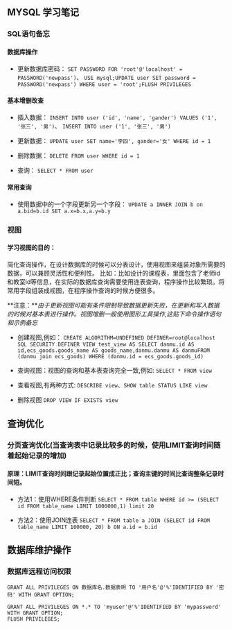 ## MYSQL 学习笔记

### SQL语句备忘

#### 数据库操作

* 更新数据库密码：
`SET PASSWORD FOR 'root'@'localhost' = PASSWORD('newpass')`、
`USE mysql;UPDATE user SET password = PASSWORD('newpass') WHERE user = 'root';FLUSH PRIVILEGES`


#### 基本增删改查

* 插入数据：
`INSERT INTO user ('id', 'name', 'gander') VALUES ('1', '张三', '男')`、
`INSERT INTO user ('1', '张三', '男')`

* 更新数据：
`UPDATE user SET name='李四', gander='女' WHERE id = 1`

* 删除数据：
`DELETE FROM user WHERE id = 1`

* 查询：
`SELECT * FROM user`

#### 常用查询
* 使用数据中的一个字段更新另一个字段：
`UPDATE a INNER JOIN b on a.bid=b.id SET a.x=b.x,a.y=b.y `

### 视图
#### 学习视图的目的：
简化查询操作，在设计数据库的时候可以分表设计，使用视图来组装对象所需要的数据，可以兼顾灵活性和便利性。
比如：比如设计的课程表，里面包含了老师id和教室id等信息，在实际的数据库查询需要使用连表查询，程序操作比较繁琐。将常用字段组装成视图，在程序操作查询的时候方便很多。

**注意：***由于更新视图可能有条件限制导致数据更新失败，在更新和写入数据的时候对基本表进行操作。视图增删一般使用图形工具操作,这贴下命令操作语句和示例备忘*

* 创建视图,例如：
    `CREATE ALGORITHM=UNDEFINED
    DEFINER=root@localhost
    SQL SECURITY DEFINER
    VIEW test_view AS
    SELECT danmu.id AS id,ecs_goods.goods_name AS goods_name,danmu.danmu AS danmuFROM (danmu join ecs_goods) WHERE (danmu.id = ecs_goods.goods_id)`

* 查询视图：视图的查询和基本表查询完全一致,例如:
`SELECT * FROM view`

* 查看视图,有两种方式:
`DESCRIBE view`、`SHOW table STATUS LIKE view`

* 删除视图
`DROP VIEW IF EXISTS view`

## 查询优化

### 分页查询优化(当查询表中记录比较多的时候，使用LIMIT查询时间随着起始记录的增加)

#### 原理：LIMIT查询时间跟记录起始位置成正比；查询主键的时间比查询整条记录时间短。

* 方法1：使用WHERE条件判断
`SELECT * FROM table WHERE id >= (SELECT id FROM table_name LIMIT 1000000,1) limit 20`

* 方法2：使用JOIN连表
`SELECT * FROM table a JOIN (SELECT id FROM table_name LIMIT 100000, 20) b ON a.id = b.id`


## 数据库维护操作

### 数据库远程访问权限
```
GRANT ALL PRIVILEGES ON 数据库名.数据表明 TO '用户名'@'%'IDENTIFIED BY '密码' WITH GRANT OPTION;

GRANT ALL PRIVILEGES ON *.* TO 'myuser'@'%'IDENTIFIED BY 'mypassword' WITH GRANT OPTION;
FLUSH PRIVILEGES;
```
